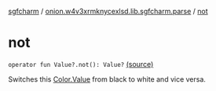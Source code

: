 [sgfcharm](../index.md) / [onion.w4v3xrmknycexlsd.lib.sgfcharm.parse](index.md) / [not](./not.md)

# not

`operator fun Value?.not(): Value?` [(source)](https://github.com/w4v3/sgfcharm/tree/master/sgfcharm/src/main/java/onion/w4v3xrmknycexlsd/lib/sgfcharm/parse/SgfTree.kt#L425)

Switches this [Color.Value](-sgf-type/-color/-value/index.md) from black to white and vice versa.

